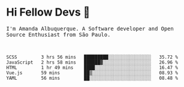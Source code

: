# Hi Fellow Devs :wave:
   
<p>
  <samp>
    I'm Amanda Albuquerque. A Software developer and Open Source Enthusiast from São Paulo.
  </samp>

  
<!--   [![Twitter Follow](https://img.shields.io/twitter/follow/alalbux?style=social)](https://www.twitter.com/alalbux)
  [![Linkedin Badge](https://img.shields.io/badge/-alalbux-blue?style=flat-square&logo=Linkedin&logoColor=white&link=https://www.linkedin.com/in/alalbux/)](https://www.linkedin.com/in/alalbux/)
  [![Medium Badge](https://img.shields.io/badge/-alalbux-black?style=flat-square&logo=Medium&logoColor=white&link=https://medium.com/@alalbux)](https://medium.com/@alalbux) -->
</p>

  <br/>
  

<!--START_SECTION:waka-->
```text
SCSS         3 hrs 56 mins   █████████░░░░░░░░░░░░░░░░   35.72 % 
JavaScript   2 hrs 58 mins   ██████▓░░░░░░░░░░░░░░░░░░   26.96 % 
HTML         1 hr 49 mins    ████░░░░░░░░░░░░░░░░░░░░░   16.47 % 
Vue.js       59 mins         ██▒░░░░░░░░░░░░░░░░░░░░░░   08.93 % 
YAML         56 mins         ██░░░░░░░░░░░░░░░░░░░░░░░   08.48 % 
```
<!--END_SECTION:waka-->

